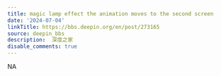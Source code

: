 ```yaml
---
title: magic lamp effect the animation moves to the second screen
date: '2024-07-04'
linkTitle: https://bbs.deepin.org/en/post/273165
source: deepin_bbs
description:  深度之家 
disable_comments: true
---
```

NA
